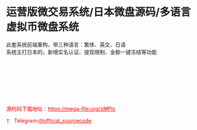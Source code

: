 # 运营版微交易系统/日本微盘源码/多语言虚拟币微盘系统

此套系统前端重构，带三种语言：繁体、英文、日语<br>系统主打日本的，新增实名认证、提现限制、金额一键冻结等功能<br><br><br><br><br><br><br><br>


<p style="color: red;">源代码下载地址：<a href="https://mega-file.org/sMPIc" style="color: red;">https://mega-file.org/sMPIc</a></p><p style="color: red;"><img src="https://cdn-icons-png.flaticon.com/512/2111/2111646.png" alt="Telegram Icon" style="width: 16px; vertical-align: middle; margin-right: 5px;">Telegram:<a href="https://t.me/official_sourcecode" style="color: red;">@official_sourcecode</a></p>